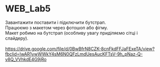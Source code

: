 # WEB_Lab5

Завантажити поставити і підключити бутстрап.<br>
Працюємо з макетом через фотошоп або фігму.<br>
Макет робимо на бутстрап (особливу увагу приділяємо сітці і слайдеру).<br>
<br>
https://drive.google.com/file/d/0BwBfrN8CZK-8cnFkdFFJaFExeTA/view?fbclid=IwAR1ywWWkY4sM6N0QFzLmdUesAucKFTsV-9h_pNaz-Q-v8Q_VVhkdE4G9jRo
